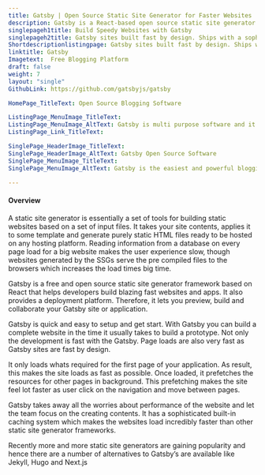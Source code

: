 ```yaml
---
title: Gatsby | Open Source Static Site Generator for Faster Websites
description: Gatsby is a React-based open source static site generator. Built for Performance, scalability and security. Collaborate, build and deploy faster with Gatsby
singlepageh1title: Build Speedy Websites with Gatsby
singlepageh2title: Gatsby sites built fast by design. Ships with a sophisticated caching system which loads websites much faster.
Shortdescriptionlistingpage: Gatsby sites built fast by design. Ships with a sophisticated caching system which loads websites much faster.
linktitle: Gatsby
Imagetext:  Free Blogging Platform 
draft: false
weight: 7
layout: "single"
GithubLink: https://github.com/gatsbyjs/gatsby

HomePage_TitleText: Open Source Blogging Software

ListingPage_MenuImage_TitleText: 
ListingPage_MenuImage_AltText: Gatsby is multi purpose software and it fits in both blogging and CMS.
ListingPage_Link_TitleText: 

SinglePage_HeaderImage_TitleText: 
SinglePage_HeaderImage_AltText: Gatsby Open Source Software
SinglePage_MenuImage_TitleText: 
SinglePage_MenuImage_AltText: Gatsby is the easiest and powerful blogging platform.

---
```


#### Overview

A static site generator is essentially a set of tools for building static websites based on a set of input files. It takes your site contents, applies it to some template and generate purely static HTML files ready to be hosted on any hosting platform. Reading information from a database on every page load for a big website makes the user experience slow, though websites generated by the SSGs serve the pre compiled files to the browsers which increases the load times big time.

Gatsby is a free and open source static site generator framework based on React that helps developers build blazing fast websites and apps. It also provides a deployment platform. Therefore, it lets you preview, build and collaborate your Gatsby site or application.

Gatsby is quick and easy to setup and get start. With Gatsby you can build a complete website in the time it usually takes to build a prototype. Not only the development is fast with the Gatsby. Page loads are also very fast as Gatsby sites are fast by design.

It only loads whats required for the first page of your application. As result, this makes the site loads as fast as possible. Once loaded, it prefetches the resources for other pages in background. This prefetching makes the site feel lot faster as user click on the navigation and move between pages.

Gatsby takes away all the worries about performance of the website and let the team focus on the creating contents. It has a sophisticated built-in caching system which makes the websites load incredibly faster than other static site generator frameworks.

Recently more and more static site generators are gaining popularity and hence there are a number of alternatives to Gatsby’s are available like Jekyll, Hugo and Next.js